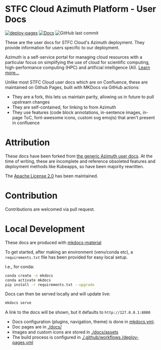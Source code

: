 # STFC Cloud Azimuth Platform - User Docs
[![deploy-pages](https://github.com/stfc/azimuth-user-docs/actions/workflows/deploy-pages.yml/badge.svg)](https://github.com/stfc/azimuth-user-docs/actions/workflows/deploy-pages.yml)
[![Docs](https://img.shields.io/badge/docs-live-blue.svg)](https://stfc.github.io/azimuth-user-docs/)
![GitHub last commit](https://img.shields.io/github/last-commit/stfc/azimuth-user-docs)

These are the user docs for STFC Cloud's Azimuth deployment. They provide information for users specific to our deployment.

Azimuth is a self-service portal for managing cloud resources with a particular focus on simplifying the use of cloud for scientific computing, high-performance computing (HPC) and artificial intelligence (AI). [Learn more...](https://stfc.github.io/azimuth-user-docs/)

Unlike most STFC Cloud user docs which are on Confluence, these are maintained on Github Pages, built with MKDocs via GitHub actions:
- They are a fork, this lets us maintain parity, allowing us in future to pull upstream changes
- They are self-contained, for linking to from Azimuth
- They use features (code block annotations, in-sentence images, in-page ToC, font-awesome icons, custom svg emojis) that aren't present in confluence

# Attribution
These docs have been forked from [the generic Azimuth user docs](https://azimuth-cloud.github.io/azimuth-user-docs/). At the time of writing, these are incomplete and reference obsoleted features and deployment methods like Kubeapps, so have been majority rewritten.

The [Apache License 2.0](LICENSE.md) has been maintained.

# Contribution
Contributions are welcomed via pull request.

# Local Development
These docs are produced with [mkdocs-material](https://squidfunk.github.io/mkdocs-material/)

To get started, after making an environment (venv/conda etc), a `requirements.txt` file has been provided for easy local setup.

I.e., for conda:
``` sh
conda create -n mkdocs
conda activate mkdocs
pip install -r requirements.txt --upgrade
```

Docs can then be served locally and will update live:

``` sh
mkdocs serve
```

A link to the docs will be shown, but it defaults to `http://127.0.0.1:8000`

- Docs configuration (plugins, navigation, theme) is done in [mkdocs.yml](mkdocs.yml).
- Doc pages are in [./docs/](./docs/)
- Images and custom icons are stored in [./docs/assets](./docs/assets/)
- The build process is configured in [./.github/workflows
/deploy-pages.yml](./.github/workflows/deploy-pages.yml)
